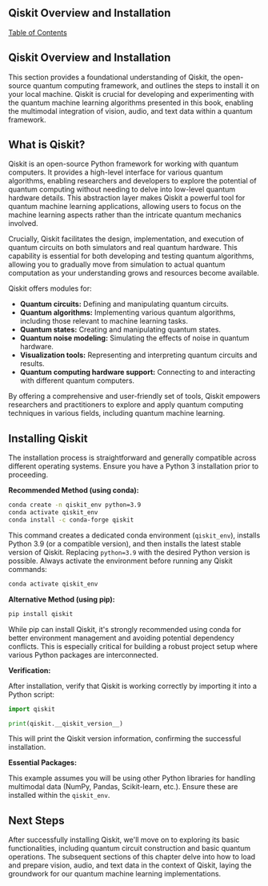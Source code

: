 ## Qiskit Overview and Installation

[Table of Contents](#table-of-contents)

## Qiskit Overview and Installation

This section provides a foundational understanding of Qiskit, the open-source quantum computing framework, and outlines the steps to install it on your local machine.  Qiskit is crucial for developing and experimenting with the quantum machine learning algorithms presented in this book, enabling the multimodal integration of vision, audio, and text data within a quantum framework.

## What is Qiskit?

Qiskit is an open-source Python framework for working with quantum computers.  It provides a high-level interface for various quantum algorithms, enabling researchers and developers to explore the potential of quantum computing without needing to delve into low-level quantum hardware details.  This abstraction layer makes Qiskit a powerful tool for quantum machine learning applications, allowing users to focus on the machine learning aspects rather than the intricate quantum mechanics involved.

Crucially, Qiskit facilitates the design, implementation, and execution of quantum circuits on both simulators and real quantum hardware. This capability is essential for both developing and testing quantum algorithms, allowing you to gradually move from simulation to actual quantum computation as your understanding grows and resources become available.

Qiskit offers modules for:

* **Quantum circuits:**  Defining and manipulating quantum circuits.
* **Quantum algorithms:** Implementing various quantum algorithms, including those relevant to machine learning tasks.
* **Quantum states:**  Creating and manipulating quantum states.
* **Quantum noise modeling:** Simulating the effects of noise in quantum hardware.
* **Visualization tools:**  Representing and interpreting quantum circuits and results.
* **Quantum computing hardware support:**  Connecting to and interacting with different quantum computers.

By offering a comprehensive and user-friendly set of tools, Qiskit empowers researchers and practitioners to explore and apply quantum computing techniques in various fields, including quantum machine learning.

## Installing Qiskit

The installation process is straightforward and generally compatible across different operating systems.  Ensure you have a Python 3 installation prior to proceeding.

**Recommended Method (using conda):**

```bash
conda create -n qiskit_env python=3.9
conda activate qiskit_env
conda install -c conda-forge qiskit
```

This command creates a dedicated conda environment (`qiskit_env`), installs Python 3.9 (or a compatible version), and then installs the latest stable version of Qiskit.  Replacing `python=3.9` with the desired Python version is possible.  Always activate the environment before running any Qiskit commands:

```bash
conda activate qiskit_env
```

**Alternative Method (using pip):**

```bash
pip install qiskit
```

While pip can install Qiskit, it's strongly recommended using conda for better environment management and avoiding potential dependency conflicts.  This is especially critical for building a robust project setup where various Python packages are interconnected.

**Verification:**

After installation, verify that Qiskit is working correctly by importing it into a Python script:

```python
import qiskit

print(qiskit.__qiskit_version__)
```

This will print the Qiskit version information, confirming the successful installation.

**Essential Packages:**

This example assumes you will be using other Python libraries for handling multimodal data (NumPy, Pandas, Scikit-learn, etc.). Ensure these are installed within the `qiskit_env`.

## Next Steps

After successfully installing Qiskit, we'll move on to exploring its basic functionalities, including quantum circuit construction and basic quantum operations. The subsequent sections of this chapter delve into how to load and prepare vision, audio, and text data in the context of Qiskit, laying the groundwork for our quantum machine learning implementations.


<a id='chapter-1-subchapter-5'></a>